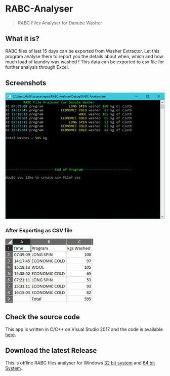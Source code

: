 # RABC-Analyser
> RABC Files Analyser for Danube Washer

## What it is?
RABC files of last 15 days can be exported from Washer Extractor. Let this program analyse them to report you the details about when, which and how much load of laundry was washed !  This data can be exported to csv file for further analysis through Excel.

## Screenshots
![N|Solid](https://github.com/ha5il/RABC-Analyser/raw/master/Screenshots/Screenshot1.JPG)

### After Exporting as CSV file
![N|Solid](https://github.com/ha5il/RABC-Analyser/raw/master/Screenshots/Screenshot2.JPG)

## Check the source code
This app is written in C/C++ on Visual Studio 2017 and the code is available [here](https://github.com/ha5il/RABC-Analyser/blob/master/RABC%20Analyser/RABCAnalyser.cpp).

## Download the latest Release

This is offline RABC files analyser for Windows [32 bit system](https://github.com/ha5il/RABC-Analyser/raw/master/Release/RABC%20Analyser.exe) and [64 bit System](https://github.com/ha5il/RABC-Analyser/raw/master/x64/Release/RABC%20Analyser.exe).
